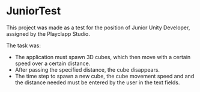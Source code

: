 # JuniorTest
This project was made as a test for the position of Junior Unity Developer, assigned by the Playclapp Studio.

The task was:
 - The application must spawn 3D cubes, which then move with a certain speed over a certain distance.
 - After passing the specified distance, the cube disappears.
 - The time step to spawn a new cube, the cube movement speed and and the distance needed must be entered by the user in the text fields.

